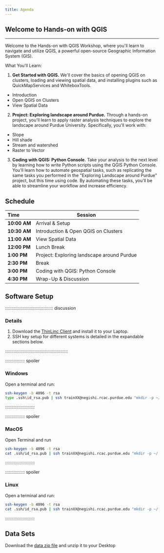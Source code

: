 ```yaml
---
title: Agenda
---
```


## Welcome to Hands-on with QGIS
---

Welcome to the Hands-on with QGIS Workshop, where you'll learn to navigate and utilize QGIS, a powerful open-source Geographic Information System (GIS).

What You'll Learn:

1. **Get Started with QGIS.** We'll cover the basics of opening QGIS on clusters, loading and viewing spatial data, and installing plugins such as QuickMapServices and WhiteboxTools.
  * Introduction
  * Open QGIS on Clusters
  * View Spatial Data

2. **Project: 	Exploring landscape around Purdue.** Through a hands-on project, you'll learn to apply raster analysis techniques to explore the landscape around Purdue University. Specifically, you'll work with: 
  * Slope
  * Hill shade
  * Stream and watershed
  * Raster to Vector

3. **Coding with QGIS: Python Console.** Take your analysis to the next level by learning how to write Python scripts using the QGIS Python Console. You'll learn how to automate geospatial tasks, such as replicating the same tasks you performed in the "Exploring Landscape around Purdue" project, but this time using code. By automating these tasks, you'll be able to streamline your workflow and increase efficiency.

## Schedule

| **Time**  | **Session**  |
|:---|-------------|
| **10:00 AM** | Arrival & Setup  |
| **10:30 AM** | Introduction & Open QGIS on Clusters |
| **11:00 AM** | View Spatial Data |
| **12:00 PM** | Lunch Break |
| **1:00 PM** | Project: 	Exploring landscape around Purdue |
| **2:30 PM** | Break |
| **3:00 PM** | Coding with QGIS: Python Console |
| **4:30 PM** | Wrap-Up & Discussion |


## Software Setup

::::::::::::::::::::::::::::::::::::::: discussion

### Details

1. Download the [ThinLinc Client](https://www.cendio.com/thinlinc/download/) and install it to your Laptop.
2. SSH key setup for different systems is detailed in the expandable sections below.

:::::::::::::::::::::::::::::::::::::::::::::::::::

:::::::::::::::: spoiler

### Windows

Open a terminal and run:

```sh
ssh-keygen -b 4096 -t rsa
type .ssh\id_rsa.pub | ssh trainXX@negishi.rcac.purdue.edu "mkdir -p ~/.ssh; cat >> ~/.ssh/authorized_keys"
```

::::::::::::::::::::::::

:::::::::::::::: spoiler

### MacOS

Open Terminal and run
```sh
ssh-keygen -b 4096 -t rsa
cat .ssh/id_rsa.pub | ssh trainXX@negishi.rcac.purdue.edu "mkdir -p ~/.ssh; cat >> ~/.ssh/authorized_keys"
```

::::::::::::::::::::::::


:::::::::::::::: spoiler

### Linux

Open a terminal and run:
```sh
ssh-keygen -b 4096 -t rsa
cat .ssh/id_rsa.pub | ssh trainXX@negishi.rcac.purdue.edu "mkdir -p ~/.ssh; cat >> ~/.ssh/authorized_keys"
```

::::::::::::::::::::::::


## Data Sets

<!--
FIXME: place any data you want learners to use in `episodes/data` and then use
       a relative link ( [data zip file](data/lesson-data.zip) ) to provide a
       link to it, replacing the example.com link.
-->
Download the [data zip file](https://example.com/FIXME) and unzip it to your Desktop
